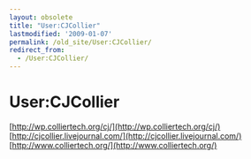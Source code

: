 ```yaml
---
layout: obsolete
title: "User:CJCollier"
lastmodified: '2009-01-07'
permalink: /old_site/User:CJCollier/
redirect_from:
  - /User:CJCollier/
---
```


User:CJCollier
==============

[http://wp.colliertech.org/cj/](http://wp.colliertech.org/cj/)
[http://cjcollier.livejournal.com/](http://cjcollier.livejournal.com/)
[http://www.colliertech.org/](http://www.colliertech.org/)

